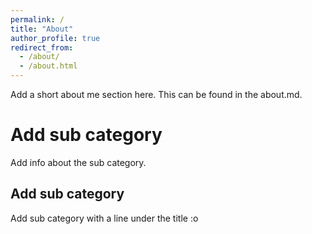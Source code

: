 ```yaml
---
permalink: /
title: "About"
author_profile: true
redirect_from: 
  - /about/
  - /about.html
---
```


Add a short about me section here. 
This can be found in the about.md.


Add sub category
======
Add info about the sub category.


Add sub category
------
Add sub category with a line under the title :o 
